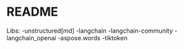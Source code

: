 ﻿# README

Libs:
-unstructured[md]
-langchain
-langchain-community
-langchain_openai
-aspose.words
-tiktoken
